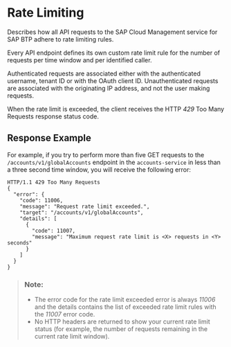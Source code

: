 <!-- loio77b217b3f57a45b987eb7fbc3305ce1e -->

# Rate Limiting

Describes how all API requests to the SAP Cloud Management service for SAP BTP adhere to rate limiting rules.

Every API endpoint defines its own custom rate limit rule for the number of requests per time window and per identified caller.

Authenticated requests are associated either with the authenticated username, tenant ID or with the OAuth client ID. Unauthenticated requests are associated with the originating IP address, and not the user making requests.

When the rate limit is exceeded, the client receives the HTTP *429* Too Many Requests response status code.



<a name="loio77b217b3f57a45b987eb7fbc3305ce1e__section_zbv_2cm_53b"/>

## Response Example

For example, if you try to perform more than five GET requests to the `/accounts/v1/globalAccounts` endpoint in the `accounts-service` in less than a three second time window, you will receive the following error:

```
HTTP/1.1 429 Too Many Requests
{
  "error": {
    "code": 11006,
    "message": "Request rate limit exceeded.",
    "target": "/accounts/v1/globalAccounts",
    "details": [
      {
        "code": 11007,
        "message": "Maximum request rate limit is <X> requests in <Y> seconds"
      }
    ]
  }
}

```

> ### Note:  
> -   The error code for the rate limit exceeded error is always *11006* and the details contains the list of exceeded rate limit rules with the *11007* error code.
> -   No HTTP headers are returned to show your current rate limit status \(for example, the number of requests remaining in the current rate limit window\).

